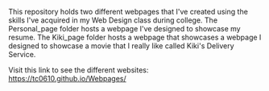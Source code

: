 This repository holds two different webpages that I've created using the skills I've acquired in my Web Design class during college. The Personal_page folder hosts a webpage I've designed to showcase my resume. The Kiki_page folder hosts a webpage that showcases a webpage I designed to showcase a movie that I really like called Kiki's Delivery Service. 

Visit this link to see the different websites:  https://tc0610.github.io/Webpages/
